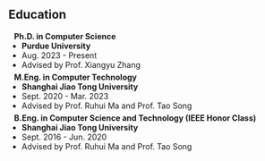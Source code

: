 ## Education

<h4 style="margin:0 10px 0;">Ph.D. in Computer Science</h4>

<ul style="margin:0 0px 5px;">
  <li><autocolor><b>Purdue University</b></autocolor></li>
  <li><autocolor>Aug. 2023 - Present</autocolor></li>
  <li><autocolor>Advised by Prof. Xiangyu Zhang</autocolor></li>
</ul>

<h4 style="margin:0 10px 0;">M.Eng. in Computer Technology</h4>

<ul style="margin:0 0px 5px;">
  <li><autocolor><b>Shanghai Jiao Tong University</b></autocolor></li>
  <li><autocolor>Sept. 2020 - Mar. 2023</autocolor></li>
  <li><autocolor>Advised by Prof. Ruhui Ma and Prof. Tao Song</autocolor></li>
</ul>

<h4 style="margin:0 10px 0;">B.Eng. in Computer Science and Technology (IEEE Honor Class)</h4>

<ul style="margin:0 0px 5px;">
  <li><autocolor><b>Shanghai Jiao Tong University</b></autocolor></li>
  <li><autocolor>Sept. 2016 - Jun. 2020</autocolor></li>
  <li><autocolor>Advised by Prof. Ruhui Ma and Prof. Tao Song</autocolor></li>
</ul>